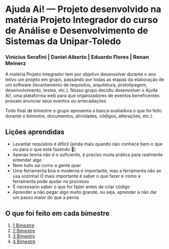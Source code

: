 <H1>Ajuda Ai! — Projeto desenvolvido na matéria Projeto Integrador do curso de Análise e Desenvolvimento de Sistemas da Unipar-Toledo</H1>
<H3>Vinicius Serafini | Daniel Alberto | Eduardo Flores | Renan Meinerz</H3>

<p>A matéria Projeto Integrador tem por objetivo desenvolver durante o ano letivo um projeto em grupo, passando por todas as etapas da elaboração de um software 
(levantamento de requisitos, arquitetura, prototipagem, desenvolvimento, testes, etc.). Nosso grupo decidiu desenvolver o Ajuda Ai!, uma plataforma web para que organizadores 
de eventos beneficentes possam anunciar seus eventos ou arrecadações</p>
<p>Todo final de bimestre o grupo apresenta a banca avaliadora o que foi feito durante o bimestre, documentos, atividades, códigos, alterações, etc.).</br>

<H2>Lições aprendidas</H2>
<ul> 
  <li>Levantar requisitos é difícil (ainda mais quando não conhece bem o que ou para o que está fazendo 🤣)</li>
  <li>Apenas teoria não é o suficiente, é preciso muita prática para realmente entender algo</li>
  <li>Nem tudo sai como a gente quer</li>
  <li>Uma ferramenta boa e moderna é importante, mas a ferramenta não se usa sozinha! O mais importante é saber o que fazer e como a ferramenta pode ajudar no processo</li>
  <li>É necessario saber o que for fazer antes de criar código</li>
  <li>Aprender a não pegar algo muito grande, ou seja, aprender a não dar um passo maior do que a perna</li>
</ul>

<H2>O que foi feito em cada bimestre</H2>
<ol>
  <li><a href="/1 bi">1 Bimestre</a></li>
  <li><a href="/2 bi">2 Bimestre</a></li>
  <li><a href="/3 bi">3 Bimestre</a></li>
  <li><a href="/4 bi - Projeto final">4 Bimestre</a></li>
</ol>
